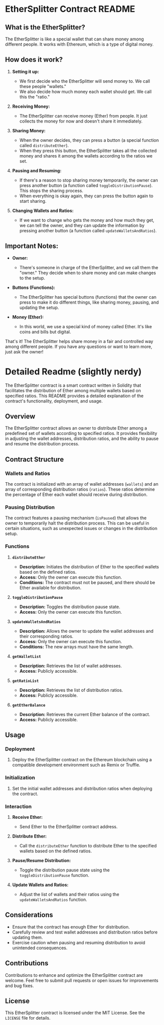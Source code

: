 
# EtherSplitter Contract README

## What is the EtherSplitter?

The EtherSplitter is like a special wallet that can share money among different people. It works with Ethereum, which is a type of digital money.

## How does it work?

1. **Setting it up:**
   - We first decide who the EtherSplitter will send money to. We call these people "wallets."
   - We also decide how much money each wallet should get. We call this the "ratio."

2. **Receiving Money:**
   - The EtherSplitter can receive money (Ether) from people. It just collects the money for now and doesn't share it immediately.

3. **Sharing Money:**
   - When the owner decides, they can press a button (a special function called `distributeEther`).
   - When they press this button, the EtherSplitter takes all the collected money and shares it among the wallets according to the ratios we set.

4. **Pausing and Resuming:**
   - If there's a reason to stop sharing money temporarily, the owner can press another button (a function called `toggleDistributionPause`). This stops the sharing process.
   - When everything is okay again, they can press the button again to start sharing.

5. **Changing Wallets and Ratios:**
   - If we want to change who gets the money and how much they get, we can tell the owner, and they can update the information by pressing another button (a function called `updateWalletsAndRatios`).

## Important Notes:

- **Owner:**
  - There's someone in charge of the EtherSplitter, and we call them the "owner." They decide when to share money and can make changes to the setup.

- **Buttons (Functions):**
  - The EtherSplitter has special buttons (functions) that the owner can press to make it do different things, like sharing money, pausing, and updating the setup.

- **Money (Ether):**
  - In this world, we use a special kind of money called Ether. It's like coins and bills but digital.

That's it! The EtherSplitter helps share money in a fair and controlled way among different people. If you have any questions or want to learn more, just ask the owner!

# Detailed Readme (slightly nerdy)


The EtherSplitter contract is a smart contract written in Solidity that facilitates the distribution of Ether among multiple wallets based on specified ratios. This README provides a detailed explanation of the contract's functionality, deployment, and usage.

## Overview

The EtherSplitter contract allows an owner to distribute Ether among a predefined set of wallets according to specified ratios. It provides flexibility in adjusting the wallet addresses, distribution ratios, and the ability to pause and resume the distribution process.

## Contract Structure

### Wallets and Ratios

The contract is initialized with an array of wallet addresses (`wallets`) and an array of corresponding distribution ratios (`ratios`). These ratios determine the percentage of Ether each wallet should receive during distribution.

### Pausing Distribution

The contract features a pausing mechanism (`isPaused`) that allows the owner to temporarily halt the distribution process. This can be useful in certain situations, such as unexpected issues or changes in the distribution setup.

### Functions

1. **`distributeEther`**
   - **Description:** Initiates the distribution of Ether to the specified wallets based on the defined ratios.
   - **Access:** Only the owner can execute this function.
   - **Conditions:** The contract must not be paused, and there should be Ether available for distribution.

2. **`toggleDistributionPause`**
   - **Description:** Toggles the distribution pause state.
   - **Access:** Only the owner can execute this function.

3. **`updateWalletsAndRatios`**
   - **Description:** Allows the owner to update the wallet addresses and their corresponding ratios.
   - **Access:** Only the owner can execute this function.
   - **Conditions:** The new arrays must have the same length.

4. **`getWalletList`**
   - **Description:** Retrieves the list of wallet addresses.
   - **Access:** Publicly accessible.

5. **`getRatioList`**
   - **Description:** Retrieves the list of distribution ratios.
   - **Access:** Publicly accessible.

6. **`getEtherBalance`**
   - **Description:** Retrieves the current Ether balance of the contract.
   - **Access:** Publicly accessible.

## Usage

### Deployment

1. Deploy the EtherSplitter contract on the Ethereum blockchain using a compatible development environment such as Remix or Truffle.

### Initialization

1. Set the initial wallet addresses and distribution ratios when deploying the contract.

### Interaction

1. **Receive Ether:**
   - Send Ether to the EtherSplitter contract address.

2. **Distribute Ether:**
   - Call the `distributeEther` function to distribute Ether to the specified wallets based on the defined ratios.

3. **Pause/Resume Distribution:**
   - Toggle the distribution pause state using the `toggleDistributionPause` function.

4. **Update Wallets and Ratios:**
   - Adjust the list of wallets and their ratios using the `updateWalletsAndRatios` function.

## Considerations

- Ensure that the contract has enough Ether for distribution.
- Carefully review and test wallet addresses and distribution ratios before updating them.
- Exercise caution when pausing and resuming distribution to avoid unintended consequences.

## Contributions

Contributions to enhance and optimize the EtherSplitter contract are welcome. Feel free to submit pull requests or open issues for improvements and bug fixes.

## License

This EtherSplitter contract is licensed under the MIT License. See the `LICENSE` file for details.
